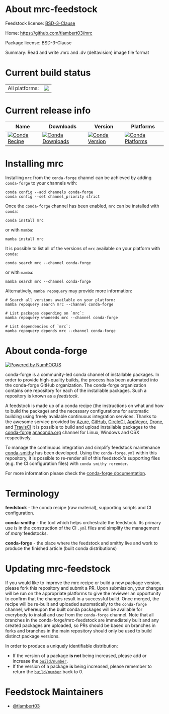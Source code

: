 About mrc-feedstock
===================

Feedstock license: [BSD-3-Clause](https://github.com/conda-forge/mrc-feedstock/blob/main/LICENSE.txt)

Home: https://github.com/tlambert03/mrc

Package license: BSD-3-Clause

Summary: Read and write .mrc and .dv (deltavision) image file format

Current build status
====================


<table><tr><td>All platforms:</td>
    <td>
      <a href="https://dev.azure.com/conda-forge/feedstock-builds/_build/latest?definitionId=15153&branchName=main">
        <img src="https://dev.azure.com/conda-forge/feedstock-builds/_apis/build/status/mrc-feedstock?branchName=main">
      </a>
    </td>
  </tr>
</table>

Current release info
====================

| Name | Downloads | Version | Platforms |
| --- | --- | --- | --- |
| [![Conda Recipe](https://img.shields.io/badge/recipe-mrc-green.svg)](https://anaconda.org/conda-forge/mrc) | [![Conda Downloads](https://img.shields.io/conda/dn/conda-forge/mrc.svg)](https://anaconda.org/conda-forge/mrc) | [![Conda Version](https://img.shields.io/conda/vn/conda-forge/mrc.svg)](https://anaconda.org/conda-forge/mrc) | [![Conda Platforms](https://img.shields.io/conda/pn/conda-forge/mrc.svg)](https://anaconda.org/conda-forge/mrc) |

Installing mrc
==============

Installing `mrc` from the `conda-forge` channel can be achieved by adding `conda-forge` to your channels with:

```
conda config --add channels conda-forge
conda config --set channel_priority strict
```

Once the `conda-forge` channel has been enabled, `mrc` can be installed with `conda`:

```
conda install mrc
```

or with `mamba`:

```
mamba install mrc
```

It is possible to list all of the versions of `mrc` available on your platform with `conda`:

```
conda search mrc --channel conda-forge
```

or with `mamba`:

```
mamba search mrc --channel conda-forge
```

Alternatively, `mamba repoquery` may provide more information:

```
# Search all versions available on your platform:
mamba repoquery search mrc --channel conda-forge

# List packages depending on `mrc`:
mamba repoquery whoneeds mrc --channel conda-forge

# List dependencies of `mrc`:
mamba repoquery depends mrc --channel conda-forge
```


About conda-forge
=================

[![Powered by
NumFOCUS](https://img.shields.io/badge/powered%20by-NumFOCUS-orange.svg?style=flat&colorA=E1523D&colorB=007D8A)](https://numfocus.org)

conda-forge is a community-led conda channel of installable packages.
In order to provide high-quality builds, the process has been automated into the
conda-forge GitHub organization. The conda-forge organization contains one repository
for each of the installable packages. Such a repository is known as a *feedstock*.

A feedstock is made up of a conda recipe (the instructions on what and how to build
the package) and the necessary configurations for automatic building using freely
available continuous integration services. Thanks to the awesome service provided by
[Azure](https://azure.microsoft.com/en-us/services/devops/), [GitHub](https://github.com/),
[CircleCI](https://circleci.com/), [AppVeyor](https://www.appveyor.com/),
[Drone](https://cloud.drone.io/welcome), and [TravisCI](https://travis-ci.com/)
it is possible to build and upload installable packages to the
[conda-forge](https://anaconda.org/conda-forge) [anaconda.org](https://anaconda.org/)
channel for Linux, Windows and OSX respectively.

To manage the continuous integration and simplify feedstock maintenance
[conda-smithy](https://github.com/conda-forge/conda-smithy) has been developed.
Using the ``conda-forge.yml`` within this repository, it is possible to re-render all of
this feedstock's supporting files (e.g. the CI configuration files) with ``conda smithy rerender``.

For more information please check the [conda-forge documentation](https://conda-forge.org/docs/).

Terminology
===========

**feedstock** - the conda recipe (raw material), supporting scripts and CI configuration.

**conda-smithy** - the tool which helps orchestrate the feedstock.
                   Its primary use is in the construction of the CI ``.yml`` files
                   and simplify the management of *many* feedstocks.

**conda-forge** - the place where the feedstock and smithy live and work to
                  produce the finished article (built conda distributions)


Updating mrc-feedstock
======================

If you would like to improve the mrc recipe or build a new
package version, please fork this repository and submit a PR. Upon submission,
your changes will be run on the appropriate platforms to give the reviewer an
opportunity to confirm that the changes result in a successful build. Once
merged, the recipe will be re-built and uploaded automatically to the
`conda-forge` channel, whereupon the built conda packages will be available for
everybody to install and use from the `conda-forge` channel.
Note that all branches in the conda-forge/mrc-feedstock are
immediately built and any created packages are uploaded, so PRs should be based
on branches in forks and branches in the main repository should only be used to
build distinct package versions.

In order to produce a uniquely identifiable distribution:
 * If the version of a package **is not** being increased, please add or increase
   the [``build/number``](https://docs.conda.io/projects/conda-build/en/latest/resources/define-metadata.html#build-number-and-string).
 * If the version of a package **is** being increased, please remember to return
   the [``build/number``](https://docs.conda.io/projects/conda-build/en/latest/resources/define-metadata.html#build-number-and-string)
   back to 0.

Feedstock Maintainers
=====================

* [@tlambert03](https://github.com/tlambert03/)

